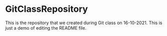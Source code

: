 # GitClassRepository
This is the repository that we created during Git class on 16-10-2021.
This is just a demo of editing the README file.
